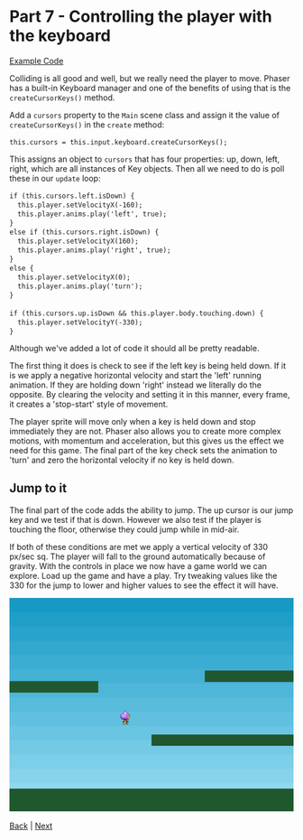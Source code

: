 # Part 7 - Controlling the player with the keyboard

[Example Code](example-code/part-7.js)

Colliding is all good and well, but we really need the player to move. Phaser has a built-in Keyboard manager and one of the benefits of using that is the `createCursorKeys()` method.

Add a `cursors` property to the `Main` scene class and assign it the value of `createCursorKeys()` in the `create` method:

```
this.cursors = this.input.keyboard.createCursorKeys();
```

This assigns an object to `cursors` that has four properties: up, down, left, right, which are all instances of Key objects. Then all we need to do is poll these in our `update` loop:

```
if (this.cursors.left.isDown) {
  this.player.setVelocityX(-160);
  this.player.anims.play('left', true);
}
else if (this.cursors.right.isDown) {
  this.player.setVelocityX(160);
  this.player.anims.play('right', true);
}
else {
  this.player.setVelocityX(0);
  this.player.anims.play('turn');
}

if (this.cursors.up.isDown && this.player.body.touching.down) {
  this.player.setVelocityY(-330);
}
```

Although we've added a lot of code it should all be pretty readable.

The first thing it does is check to see if the left key is being held down. If it is we apply a negative horizontal velocity and start the 'left' running animation. If they are holding down 'right' instead we literally do the opposite. By clearing the velocity and setting it in this manner, every frame, it creates a 'stop-start' style of movement.

The player sprite will move only when a key is held down and stop immediately they are not. Phaser also allows you to create more complex motions, with momentum and acceleration, but this gives us the effect we need for this game. The final part of the key check sets the animation to 'turn' and zero the horizontal velocity if no key is held down.

## Jump to it

The final part of the code adds the ability to jump. The up cursor is our jump key and we test if that is down. However we also test if the player is touching the floor, otherwise they could jump while in mid-air.

If both of these conditions are met we apply a vertical velocity of 330 px/sec sq. The player will fall to the ground automatically because of gravity. With the controls in place we now have a game world we can explore. Load up the game and have a play. Try tweaking values like the 330 for the jump to lower and higher values to see the effect it will have.

![](images/part7.png)

[Back](part-6.md) | [Next](part-8.md)